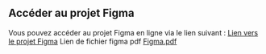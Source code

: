 ## Accéder au projet Figma

Vous pouvez accéder au projet Figma en ligne via le lien suivant : [Lien vers le projet Figma](https://www.figma.com/design/vIiM5u1O8nn6RNKU3qyfij/Untitled?node-id=0-1&p=f&t=pEgWsGwqDlyP2mTO-0)
Lien de fichier figma pdf [Figma.pdf](https://github.com/user-attachments/files/18157337/Figma.pdf)
